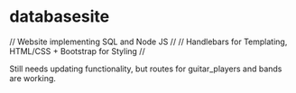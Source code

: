 # databasesite
// Website implementing SQL and Node JS // 
// Handlebars for Templating, HTML/CSS + Bootstrap for Styling // 

Still needs updating functionality, but routes for guitar_players and bands are working.
